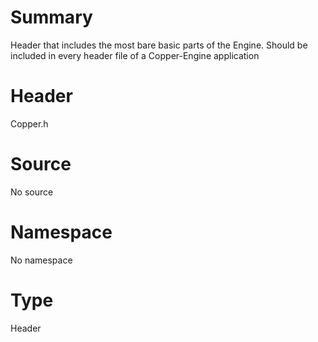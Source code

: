 # Summary
Header that includes the most bare basic parts of the Engine. Should be included in every header file of a Copper-Engine application

# Header
Copper.h
# Source
No source
# Namespace
No namespace
# Type
Header 
